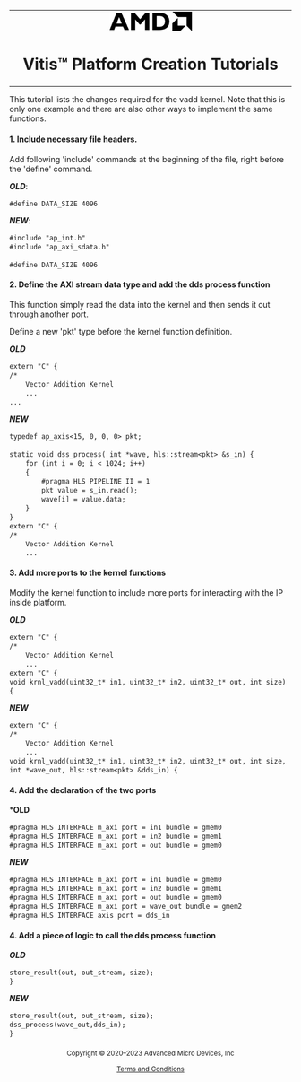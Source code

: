 <table class="sphinxhide" width="100%">
 <tr>
   <td align="center"><img src="https://raw.githubusercontent.com/Xilinx/Image-Collateral/main/xilinx-logo.png" width="30%"/><h1>Vitis™ Platform Creation Tutorials</h1>
   </td>
 </tr>
</table>

This tutorial lists the changes required for the vadd kernel. Note that this is only one example and there are also other ways to implement the same functions.

#### 1. Include necessary file headers.

Add following 'include' commands at the beginning of the file, right before the 'define' command.

***OLD***:
```
#define DATA_SIZE 4096
```

***NEW***:
```
#include "ap_int.h"
#include "ap_axi_sdata.h"

#define DATA_SIZE 4096
```

#### 2. Define the AXI stream data type and add the dds process function
This function simply read the data into the kernel and then sends it out through another port. 

Define a new 'pkt' type before the kernel function definition.

***OLD***
```
extern "C" {
/*
    Vector Addition Kernel
    ...
...
```

***NEW***
```
typedef ap_axis<15, 0, 0, 0> pkt;

static void dss_process( int *wave, hls::stream<pkt> &s_in) {
    for (int i = 0; i < 1024; i++) 
    {
        #pragma HLS PIPELINE II = 1
        pkt value = s_in.read();
        wave[i] = value.data;
    }
}
extern "C" {
/*
    Vector Addition Kernel
    ...
```

#### 3. Add more ports to the kernel functions

Modify the kernel function to include more ports for interacting with the IP inside platform.

***OLD***
```
extern "C" {
/*
    Vector Addition Kernel
    ...
extern "C" {
void krnl_vadd(uint32_t* in1, uint32_t* in2, uint32_t* out, int size) {
```

***NEW***
```
extern "C" {
/*
    Vector Addition Kernel
    ...
void krnl_vadd(uint32_t* in1, uint32_t* in2, uint32_t* out, int size, int *wave_out, hls::stream<pkt> &dds_in) {
```

#### 4. Add the declaration of the two ports

***OLD**
```
#pragma HLS INTERFACE m_axi port = in1 bundle = gmem0
#pragma HLS INTERFACE m_axi port = in2 bundle = gmem1
#pragma HLS INTERFACE m_axi port = out bundle = gmem0
```

***NEW***

```
#pragma HLS INTERFACE m_axi port = in1 bundle = gmem0
#pragma HLS INTERFACE m_axi port = in2 bundle = gmem1
#pragma HLS INTERFACE m_axi port = out bundle = gmem0
#pragma HLS INTERFACE m_axi port = wave_out bundle = gmem2
#pragma HLS INTERFACE axis port = dds_in
```

#### 4. Add a piece of logic to call the dds process function



***OLD***
```
store_result(out, out_stream, size);
}
```

***NEW***
```
store_result(out, out_stream, size);
dss_process(wave_out,dds_in);
}
```

<p class="sphinxhide" align="center"><sub>Copyright © 2020–2023 Advanced Micro Devices, Inc</sub></p>

<p class="sphinxhide" align="center"><sup><a href="https://www.amd.com/en/corporate/copyright">Terms and Conditions</a></sup></p>
